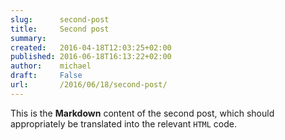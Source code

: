```yaml
---
slug:      second-post
title:     Second post
summary:
created:   2016-04-18T12:03:25+02:00
published: 2016-06-18T16:13:22+02:00
author:    michael
draft:     False
url:       /2016/06/18/second-post/
---
```

This is the **Markdown** content of the second post, which should appropriately
be translated into the relevant `HTML` code.
